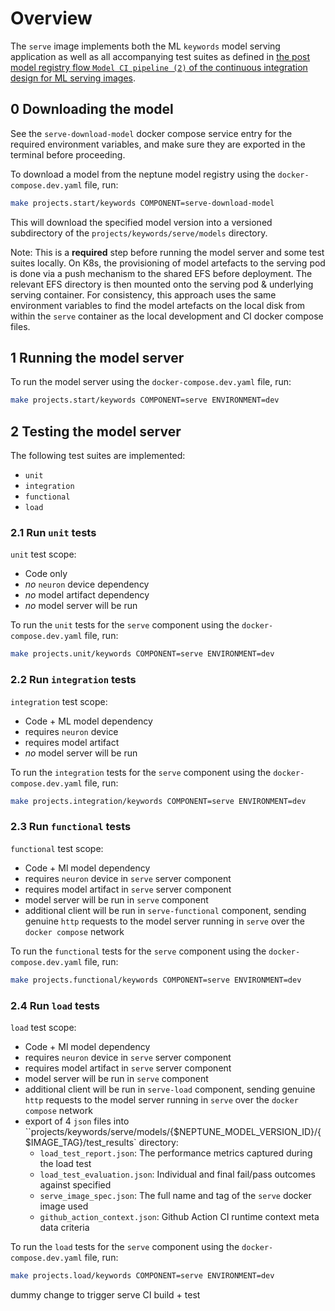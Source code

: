 # Overview

The `serve` image implements both the ML `keywords` model serving application as well as all
accompanying test suites as defined in [the post model registry flow `Model CI pipeline (2)` of the
 continuous integration design for ML serving images](https://onclusive.atlassian.net/wiki/spaces/ML/pages/3198812161/MLOPs).

## 0 Downloading the model

See the `serve-download-model` docker compose service entry for the required environment variables, and make sure they are exported in the terminal before proceeding.

To download a model from the neptune model registry using the `docker-compose.dev.yaml` file, run:

```bash
make projects.start/keywords COMPONENT=serve-download-model
```

This will download the specified model version into a versioned subdirectory of the `projects/keywords/serve/models` directory.

Note: This is a **required** step before running the model server and some test suites locally. On
K8s, the provisioning of model artefacts to the serving pod is done via a push mechanism to the
shared EFS before deployment. The relevant EFS directory is then mounted onto the serving pod & underlying serving container. For consistency, this approach uses the same environment variables to find the model artefacts on the local disk from within the `serve` container as the local development and CI docker compose files.


## 1 Running the model server

To run the model server using the `docker-compose.dev.yaml` file, run:

```bash
make projects.start/keywords COMPONENT=serve ENVIRONMENT=dev
```

## 2 Testing the model server

The following test suites are implemented:

- `unit`
- `integration`
- `functional`
- `load`


### 2.1 Run `unit` tests

`unit` test scope:
  - Code only
  - *no* `neuron` device dependency
  - *no* model artifact dependency
  - *no* model server will be run

To run the `unit` tests for the `serve` component using the `docker-compose.dev.yaml` file, run:

```bash
make projects.unit/keywords COMPONENT=serve ENVIRONMENT=dev
```

### 2.2 Run `integration` tests

`integration` test scope:
  - Code + ML model dependency
  - requires `neuron` device
  - requires model artifact
  - *no* model server will be run


To run the `integration` tests for the `serve` component using the `docker-compose.dev.yaml` file, run:

```bash
make projects.integration/keywords COMPONENT=serve ENVIRONMENT=dev
```

### 2.3 Run `functional` tests

`functional` test scope:
  - Code + Ml model dependency
  - requires `neuron` device in `serve` server component
  - requires model artifact in `serve` server component
  - model server will be run in `serve` component
  - additional client will be run in `serve-functional` component, sending genuine `http` requests
    to the model server running in `serve` over the `docker compose` network

To run the `functional` tests for the `serve` component using the `docker-compose.dev.yaml` file,  run:

```bash
make projects.functional/keywords COMPONENT=serve ENVIRONMENT=dev
```

### 2.4 Run `load` tests

`load` test scope:
  - Code + Ml model dependency
  - requires `neuron` device in `serve` server component
  - requires model artifact in `serve` server component
  - model server will be run in `serve` component
  - additional client will be run in `serve-load` component, sending genuine `http` requests
    to the model server running in `serve` over the `docker compose` network
  - export of 4 `json` files into ``projects/keywords/serve/models/{$NEPTUNE_MODEL_VERSION_ID}/{$IMAGE_TAG}/test_results` directory:
    - `load_test_report.json`: The performance metrics captured during the load test
    - `load_test_evaluation.json`: Individual and final fail/pass outcomes against specified
    - `serve_image_spec.json`: The full name and tag of the `serve` docker image used
    - `github_action_context.json`: Github Action CI runtime context meta data
      criteria

To run the `load` tests for the `serve` component using the `docker-compose.dev.yaml` file, run:

```bash
make projects.load/keywords COMPONENT=serve ENVIRONMENT=dev
```

dummy change to trigger serve CI build + test
